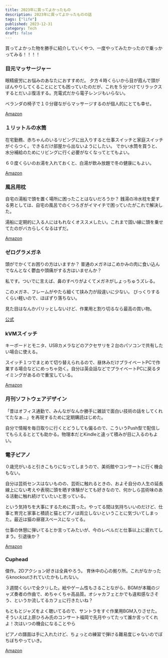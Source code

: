 ```yaml
---
title: 2023年に買ってよかったもの
description: 2023年に買ってよかったものの話
tags: ["life"]
published: 2023-12-31
category: Tech
draft: false
---
```


買ってよかった物を勝手に紹介していくやつ、一度やってみたかったので乗っかってみる！！！！

### 目元マッサージャー

眼精疲労にお悩みのあなたにおすすめだ。
夕方４時くらいから目が霞んで頭がぼんやりしてくることにとても困っていたのだが、これを５分つけてリラックスするとだいぶ復活する。充電式だから電子レンジもいらない。

ベランダの椅子で１０分寝ながらマッサージするのが個人的にとても幸せ。

[Amazon](https://amzn.to/3S1p2jF)

### １リットルの水筒

在宅勤務、赤ちゃんのいるリビングに出入りすると仕事スイッチと家庭スイッチがぐらつく。できるだけ部屋から出ないようにしたい。
でかい水筒を買うと、水分補給のためにリビングに行く必要がなくなってとてもよい。

６０度くらいのお湯を入れておくと、白湯が飲み放題で冬の健康にもよい。

[Amazon](https://amzn.to/3ts3IdH)

### 風呂用枕

自宅の湯船で頭を置く場所に困ったことはないだろうか？
銭湯の冷水枕を愛する男としては、自宅の風呂でのくつろぎがイマイチで困っていたがこれで解決した。

湯船に定期的に入る人にはもれなくオススメしたい。これまで固い縁に頭を乗せてたのがバカらしくなるはずだ。

[Amazon](https://amzn.to/48AbzVn)

### ゼログラメガネ

頭がでかくてお困りの方はいますか？
普通のメガネはこめかみの肉に食い込んでなんとなく鬱血や頭痛がする方はいませんか？

私です。ついでに言えば、鼻のすべりがよくてメガネがしょっちゅうズレる。

このメガネ、フレームがやたら細くて挟み力が段違いに少ない。
びっくりするくらい軽いので、ほぼずり落ちない。

見た目はなんかパリッとしないけど、作業用と割り切るなら最高の買い物。

[公式](https://www.meganeichiba.jp/frame/brand/zerogra/)

### kVMスイッチ

キーボードとモニタ、USBカメラなどのアクセサリを２台のパソコンで共有したい場合に使える。

スイッチ１つでまとめて切り替えられるので、昼休みだけプライベートPCで作業する場合などにめっちゃ効く。自分は英会話などでプライベートPCに戻るタイミングがあるので重宝している。

[Amazon](https://amzn.to/3NHIMWQ)

### 月刊ソフトウェアデザイン

「昔はオフィス通勤で、みんながなんか勝手に雑談で面白い技術の話をしてくれてたなぁ…」を再現するために定期購読はじめた。

自分で情報を毎日取りに行くとどうしても偏るので、こういうPush型で配信してもらえるととても助かる。物理本だとKindleと違って積みが目に入るのもよい。

### 電子ピアノ

０歳児がいると引きこもりになってしまうので、美術館やコンサートに行く機会もない。

自分は芸術センスはないものの、芸術に触れるときの、およそ自分の人生の延長線上にない考えや表現に頭を晒す体験がとても好きなので、何かしら芸術味のある活動に触れ続けていたいと思っている。

という気持ちを大事にするために買った。やってる間は気持ちいいのだけど、仕事と育児と家事と積読と猫とピアノは両立しないということに気づいてしまった。最近は猫の昼寝スペースになってる。

仕事の休憩に弾いてるとか言ってみたいが、今のレベルだと仕事以上に疲れてしまう。引退後か？

[Amazon](https://amzn.to/3REzs7f)

### Cuphead

傑作。2Dアクション好きは全員やろう。
育休中の心の拠り所。これがなかったらknockoutされていたかもしれない。

３週間くらいで全クリした。絵やゲーム性もさることながら、BGMが本職のジャズ奏者の作曲で、めちゃくちゃ高品質。オシャカフェとかでも違和感なさそう、というか流してるカフェに行きたいね？

もともとジャズをよく聴いてるので、サントラをすぐ作業用BGM入りさせた。そういえば上原ひろみ氏のコンサート福岡で先月やってたって誰か言ってくれよ！次はいつの機会になることやら

ピアノの譜面は手に入れたけど、ちょっとの練習で弾ける難易度じゃないのでぼちぼちやっていき。

[Amazon](https://amzn.to/3RyDJJu)
